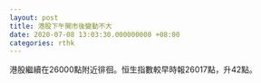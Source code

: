 ```yaml
---
layout: post
title: 港股下午開市後變動不大
date: 2020-07-08 13:03:30.000000000 +08:00
categories: rthk
---
```


港股繼續在26000點附近徘徊。恒生指數較早時報26017點，升42點。
